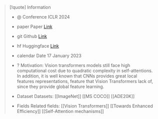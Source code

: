 > [!quote] Information 
> * @ Conference ICLR 2024 
> * paper Paper [Link](https://arxiv.org/pdf/2301.02240)
> * git Github [Link](https://github.com/NVlabs/FasterViT)
> * hf Huggingface [Link](https://huggingface.co/papers/2306.06189)
> * calendar Date 17 January 2023
> * ? Motivation: 
> 		Vision transformers models still face high computational cost due to quadratic complexity in self-attentions. In addition, it is well known that CNNs provides great local features representations, feature that Vision Transformers lack of,  since they provide global feature learning.
> *  Dataset Datasets:
> 	[[ImageNet]]
> 	[[MS COCO]]
> 	[[ADE20K]]
> 	
> * Fields Related fields: 
> 	[[Vision Transformers]]
> 	[[Towards Enhanced Efficiency]]
> 	[[Self-Attention mechanisms]]
> 	
